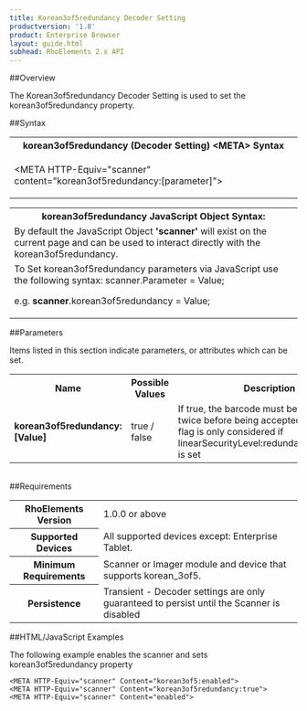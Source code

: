 ```yaml
---
title: Korean3of5redundancy Decoder Setting
productversion: '1.8'
product: Enterprise Browser
layout: guide.html
subhead: RhoElements 2.x API
---
```


##Overview

The Korean3of5redundancy Decoder Setting is used to set the korean3of5redundancy property.

##Syntax

<table class="re-table"><tr><th class="tableHeading">korean3of5redundancy (Decoder Setting) &lt;META&gt; Syntax
</th></tr><tr><td class="clsSyntaxCells clsOddRow"><p>&lt;META HTTP-Equiv="scanner" content="korean3of5redundancy:[parameter]"&gt;</p></td></tr></table>
<table class="re-table"><tr><th class="tableHeading">korean3of5redundancy JavaScript Object Syntax:</th></tr><tr><td class="clsSyntaxCells clsOddRow">
By default the JavaScript Object <b>'scanner'</b> will exist on the current page and can be used to interact directly with the korean3of5redundancy.
</td></tr><tr><td class="clsSyntaxCells clsEvenRow">
To Set korean3of5redundancy parameters via JavaScript use the following syntax: scanner.Parameter = Value;
<P />e.g. <b>scanner</b>.korean3of5redundancy = Value;
</td></tr></table>


##Parameters


Items listed in this section indicate parameters, or attributes which can be set.
<table class="re-table"><col width="20%" /><col width="20%" /><col width="38%" /><col width="22%" /><tr><th class="tableHeading">Name</th><th class="tableHeading">Possible Values</th><th class="tableHeading">Description</th><th class="tableHeading">Default Value</th></tr><tr><td class="clsSyntaxCells clsOddRow"><b>korean3of5redundancy:[Value]
</b></td><td class="clsSyntaxCells clsOddRow">true / false</td><td class="clsSyntaxCells clsOddRow">If true, the barcode must be decoded twice before being accepted.  Note this flag is only considered if linearSecurityLevel:redundancyAndLength is set</td><td class="clsSyntaxCells clsOddRow">Device specific</td></tr></table>
<table class="re-table"><col width="78%" /><col width="8%" /><col width="1%" /><col width="5%" /><col width="1%" /><col width="5%" /><col width="2%" /></table>





##Requirements

<table class="re-table"><tr><th class="tableHeading">RhoElements Version</th><td class="clsSyntaxCell clsEvenRow">1.0.0 or above
</td></tr><tr><th class="tableHeading">Supported Devices</th><td class="clsSyntaxCell clsOddRow">All supported devices except: Enterprise Tablet.</td></tr><tr><th class="tableHeading">Minimum Requirements</th><td class="clsSyntaxCell clsOddRow">Scanner or Imager module and device that supports korean_3of5.</td></tr><tr><th class="tableHeading">Persistence</th><td class="clsSyntaxCell clsEvenRow">Transient - Decoder settings are only guaranteed to persist until the Scanner is disabled</td></tr></table>


##HTML/JavaScript Examples

The following example enables the scanner and sets korean3of5redundancy property

	<META HTTP-Equiv="scanner" Content="korean3of5:enabled">
	<META HTTP-Equiv="scanner" Content="korean3of5redundancy:true">
	<META HTTP-Equiv="scanner" Content="enabled">
					





